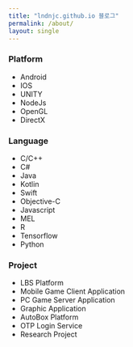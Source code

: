 ```yaml
---
title: "lndnjc.github.io 블로그"
permalink: /about/
layout: single
---
```


### Platform
- Android
- IOS
- UNITY
- NodeJs
- OpenGL
- DirectX

### Language
- C/C++
- C#
- Java
- Kotlin
- Swift
- Objective-C
- Javascript
- MEL
- R
- Tensorflow
- Python

### Project
- LBS Platform
- Mobile Game Client Application
- PC Game Server Application
- Graphic Application
- AutoBox Platform
- OTP Login Service
- Research Project
